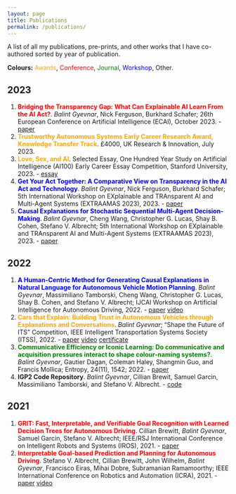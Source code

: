```yaml
---
layout: page
title: Publications
permalink: /publications/
---
```


A list of all my publications, pre-prints, and other works that I have co-authored sorted by year of publication.

**Colours:**
<span style="color:orange">Awards</span>,
<span style="color:red">Conference</span>,
<span style="color:green">Journal</span>,
<span style="color:blue">Workshop</span>,
Other.

## 2023
1. <span style="color:red">**Bridging the Transparency Gap: What Can Explainable AI Learn From the AI Act?**</span>. *Balint Gyevnar*, Nick Ferguson, Burkhard Schafer; 26th European Conference on Artificial Intelligence (ECAI), October 2023. - [paper](https://arxiv.org/abs/2302.10766)
2. <span style="color:orange">**Trustworthy Autonomous Systems Early Career Research Award, Knowledge Transfer Track**</span>. £4000, UK Research & Innovation, July 2023.
3. <span style="color:orange">**Love, Sex, and AI**</span>. Selected Essay, One Hundred Year Study on Artificial Intelligence (AI100) Early Career Essay Competition, Stanford University, 2023. - [essay](assets/essay_lovesexai.pdf)
4. <span style="color:blue">**Get Your Act Together: A Comparative View on Transparency in the AI Act and Technology**</span>. *Balint Gyevnar*, Nick Ferguson, Burkhard Schafer; 5th International Workshop on EXplainable and TRAnsparent AI and Multi-Agent Systems (EXTRAAMAS 2023), 2023. - [paper](https://arxiv.org/abs/2302.10766)
5. <span style="color:blue">**Causal Explanations for Stochastic Sequential Multi-Agent Decision-Making**</span>. *Balint Gyevnar*, Cheng Wang, Christopher G. Lucas, Shay B. Cohen, Stefano V. Albrecht; 5th International Workshop on EXplainable and TRAnsparent AI and Multi-Agent Systems (EXTRAAMAS 2023), 2023. - [paper](https://arxiv.org/abs/2302.10809)


## 2022
1. <span style="color:blue">**A Human-Centric Method for Generating Causal Explanations in Natural Language for Autonomous Vehicle Motion Planning**</span>. *Balint Gyevnar*, Massimiliano Tamborski, Cheng Wang, Christopher G. Lucas, Shay B. Cohen, and Stefano V. Albrecht; IJCAI Workshop on Artificial Intelligence for Autonomous Driving, 2022. - [paper](https://learn-to-race.org/workshop-ai4ad-ijcai2022/assets/papers/paper_16.pdf) [video](https://www.youtube.com/watch?v=gmjylztszZA&ab_channel=AI4ADWorkshop)
2. <span style="color:orange">**Cars that Explain: Building Trust in Autonomous Vehicles through Explanations and Conversations**</span>. *Balint Gyevnar*; “Shape the Future of ITS” Competition, IEEE Intelligent Transportation Systems Society (ITSS), 2022. - [paper](assets/IEEE_ITS_Essay.pdf) [video](https://1drv.ms/v/s!AvL2-OtIYUGTgcpZj4GaOa1I73e44w?e=Q35jpk) [certificate](assets/IEEE_ITS_Certificate.pdf)
3. <span style="color:green">**Communicative Efficiency or Iconic Learning: Do communicative and acquisition pressures interact to shape colour-naming systems?**</span>. *Balint Gyevnar*, Gautier Dagan, Coleman Haley, Shangmin Guo, and Francis Mollica; Entropy, 24(11), 1542; 2022. - [paper](https://www.mdpi.com/1099-4300/24/11/1542)
4. **IGP2 Code Repository**. *Balint Gyevnar*, Cillian Brewit, Samuel Garcin, Massimiliano Tamborski, and Stefano V. Albrecht. - [code](https://github.com/uoe-agents/IGP2)


## 2021
1. <span style="color:red">**GRIT: Fast, Interpretable, and Verifiable Goal Recognition with Learned Decision Trees for Autonomous Driving**</span>. Cillian Brewitt, *Balint Gyevnar*, Samuel Garcin, Stefano V. Albrecht; IEEE/RSJ International Conference on Intelligent Robots and Systems (IROS), 2021. - [paper](https://ieeexplore.ieee.org/abstract/document/9636279)
2. <span style="color:red">**Interpretable Goal-based Prediction and Planning for Autonomous Driving**</span>. Stefano V. Albrecht, Cillian Brewitt, John Wilhelm, *Balint Gyevnar*, Francisco Eiras, Mihai Dobre, Subramanian Ramamoorthy; IEEE International Conference on Robotics and Automation (ICRA), 2021. - [paper](https://www.five.ai/igp2) [video](https://www.five.ai/igp2)
